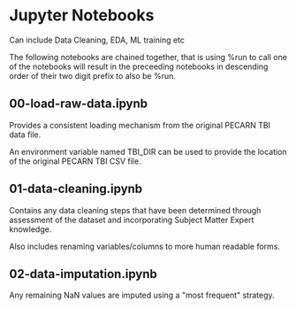 # Jupyter Notebooks
Can include Data Cleaning, EDA, ML training etc

The following notebooks are chained together, that is using %run to call one of the notebooks will result in the preceeding notebooks in descending order of their two digit prefix to also be %run.

## 00-load-raw-data.ipynb
Provides a consistent loading mechanism from the original PECARN TBI data file.

An environment variable named TBI_DIR can be used to provide the location of the original PECARN TBI CSV file.

## 01-data-cleaning.ipynb
Contains any data cleaning steps that have been determined through assessment of the dataset and incorporating Subject Matter Expert knowledge.

Also includes renaming variables/columns to more human readable forms.

## 02-data-imputation.ipynb
Any remaining NaN values are imputed using a "most frequent" strategy.
